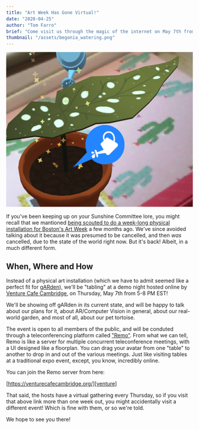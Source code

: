 ```yaml
---
title: "Art Week Has Gone Virtual!"
date: "2020-04-25"
author: "Tom Farro"
brief: "Come visit us through the magic of the internet on May 7th from 5-8PM EST!"
thumbnail: "/assets/begonia_watering.png"
---
```

![swatches](../assets/begonia_watering.png)
 
If you've been keeping up on your Sunshine Committee lore, you might recall that we mantioned [being scouted to do a week-long physical installation for Boston's Art Week][artweek] a few months ago. We've since avoided talking about it because it was presumed to be cancelled, and then *was* cancelled, due to the state of the world right now. But it's back! Albeit, in a much different form.

<!--more-->
## When, Where and How
Instead of a physical art installation (which we have to admit seemed like a perfect fit for [gARden][garden]), we'll be "tabling" at a demo night hosted online by [Venture Cafe Cambridge][venture], on Thursday, May 7th from 5-8 PM EST!

We'll be showing off gARden in its current state, and will be happy to talk about our plans for it, about AR/Computer Vision in general, about our real-world garden, and most of all, about our pet tortoise.

The event is open to all members of the public, and will be conduted through a teleconferencing platform called ["Remo"][remo]. From what we can tell, Remo is like a server for multiple concurrent teleconference meetings, with a UI designed like a floorplan. You can drag your avatar from one "table" to another to drop in and out of the various meetings. Just like visiting tables at a traditional expo event, except, you know, incredibly online.

You can join the Remo server from here:

[https://venturecafecambridge.org/][venture]

That said, the hosts have a virtual gathering every Thursday, so if you visit that above link more than one week out, you might accidentally visit a different event! Which is fine with them, or so we're told.

We hope to see you there!

[remo]: https://remo.co/
[venture]: https://venturecafecambridge.org/
[contract]: ../articles/2019-07-27-warm-welcomes
[artweek]: https://sunshinecommittee.io/articles/2020-01-24-texture-evolution#art-week
[garden]: ../games/garden